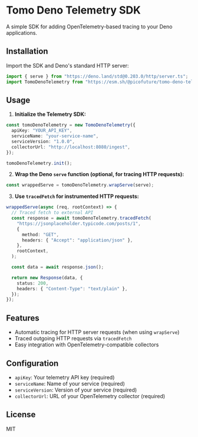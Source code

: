 # Tomo Deno Telemetry SDK

A simple SDK for adding OpenTelemetry-based tracing to your Deno applications.

## Installation

Import the SDK and Deno's standard HTTP server:

```ts
import { serve } from "https://deno.land/std@0.203.0/http/server.ts";
import TomoDenoTelemetry from "https://esm.sh/@picofuture/tomo-deno-telemetry-sdk@0.1.14";
```

## Usage

1. **Initialize the Telemetry SDK:**

```ts
const tomoDenoTelemetry = new TomoDenoTelemetry({
  apiKey: "YOUR_API_KEY",
  serviceName: "your-service-name",
  serviceVersion: "1.0.0",
  collectorUrl: "http://localhost:8080/ingest",
});

tomoDenoTelemetry.init();
```

2. **Wrap the Deno `serve` function (optional, for tracing HTTP requests):**

```ts
const wrappedServe = tomoDenoTelemetry.wrapServe(serve);
```

3. **Use `tracedFetch` for instrumented HTTP requests:**

```ts
wrappedServe(async (req, rootContext) => {
  // Traced fetch to external API
  const response = await tomoDenoTelemetry.tracedFetch(
    "https://jsonplaceholder.typicode.com/posts/1",
    {
      method: "GET",
      headers: { "Accept": "application/json" },
    },
    rootContext,
  );

  const data = await response.json();

  return new Response(data, {
    status: 200,
    headers: { "Content-Type": "text/plain" },
  });
});
```

## Features
- Automatic tracing for HTTP server requests (when using `wrapServe`)
- Traced outgoing HTTP requests via `tracedFetch`
- Easy integration with OpenTelemetry-compatible collectors

## Configuration
- `apiKey`: Your telemetry API key (required)
- `serviceName`: Name of your service (required)
- `serviceVersion`: Version of your service (required)
- `collectorUrl`: URL of your OpenTelemetry collector (required)

## License
MIT
